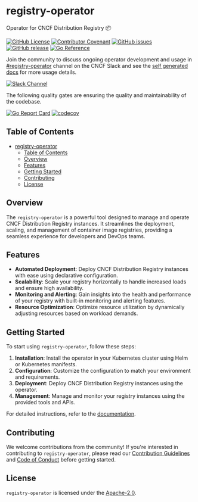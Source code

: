 # registry-operator

Operator for CNCF Distribution Registry 📦

[![GitHub License](https://img.shields.io/github/license/registry-operator/registry-operator)][license]
[![Contributor Covenant](https://img.shields.io/badge/Contributor%20Covenant-2.1-4baaaa.svg)](code_of_conduct.md)
[![GitHub issues](https://img.shields.io/github/issues/registry-operator/registry-operator)](https://github.com/registry-operator/registry-operator/issues)
[![GitHub release](https://img.shields.io/github/release/registry-operator/registry-operator)](https://GitHub.com/registry-operator/registry-operator/releases/)
[![Go Reference](https://pkg.go.dev/badge/github.com/registry-operator/registry-operator)](https://pkg.go.dev/github.com/registry-operator/registry-operator)

Join the community to discuss ongoing operator development and usage in [#registry-operator](https://cloud-native.slack.com/archives/C06P7RC8857) channel on the CNCF Slack and see the [self generated docs](https://pkg.go.dev/github.com/registry-operator/registry-operator) for more usage details.

[![Slack Channel](https://img.shields.io/badge/Slack-CNCF-4A154B?logo=slack)](https://cloud-native.slack.com/archives/C06P7RC8857)

The following quality gates are ensuring the quality and maintainability of the codebase.

[![Go Report Card](https://goreportcard.com/badge/github.com/registry-operator/registry-operator)](https://goreportcard.com/report/github.com/registry-operator/registry-operator)
[![codecov](https://codecov.io/gh/registry-operator/registry-operator/graph/badge.svg?token=TDD92A90UE)](https://codecov.io/gh/registry-operator/registry-operator)

## Table of Contents

- [registry-operator](#registry-operator)
  - [Table of Contents](#table-of-contents)
  - [Overview](#overview)
  - [Features](#features)
  - [Getting Started](#getting-started)
  - [Contributing](#contributing)
  - [License](#license)

## Overview

The `registry-operator` is a powerful tool designed to manage and operate CNCF Distribution Registry instances. It streamlines the deployment, scaling, and management of container image registries, providing a seamless experience for developers and DevOps teams.

## Features

- **Automated Deployment**: Deploy CNCF Distribution Registry instances with ease using declarative configuration.
- **Scalability**: Scale your registry horizontally to handle increased loads and ensure high availability.
- **Monitoring and Alerting**: Gain insights into the health and performance of your registry with built-in monitoring and alerting features.
- **Resource Optimization**: Optimize resource utilization by dynamically adjusting resources based on workload demands.

## Getting Started

To start using `registry-operator`, follow these steps:

1. **Installation**: Install the operator in your Kubernetes cluster using Helm or Kubernetes manifests.
2. **Configuration**: Customize the configuration to match your environment and requirements.
3. **Deployment**: Deploy CNCF Distribution Registry instances using the operator.
4. **Management**: Manage and monitor your registry instances using the provided tools and APIs.

For detailed instructions, refer to the [documentation][documentation].

## Contributing

We welcome contributions from the community! If you're interested in contributing to `registry-operator`, please read our [Contribution Guidelines](CONTRIBUTING.md) and [Code of Conduct](CODE_OF_CONDUCT.md) before getting started.

## License

`registry-operator` is licensed under the [Apache-2.0][license].

<!-- Resources -->

[documentation]: https://registry-operator.github.io/docs
[license]: https://github.com/registry-operator/registry-operator/blob/main/LICENSE
